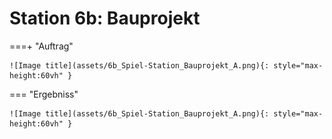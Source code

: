 
# Station 6b: Bauprojekt


===+ "Auftrag"

    ![Image title](assets/6b_Spiel-Station_Bauprojekt_A.png){: style="max-height:60vh" }


=== "Ergebniss"

    ![Image title](assets/6b_Spiel-Station_Bauprojekt_A.png){: style="max-height:60vh" }
